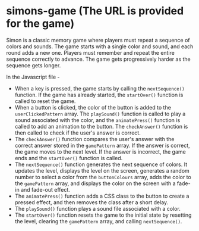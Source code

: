 # simons-game (The URL is provided for the game)
Simon is a classic memory game where players must repeat a sequence of colors and sounds.
The game starts with a single color and sound, and each round adds a new one.
Players must remember and repeat the entire sequence correctly to advance.
The game gets progressively harder as the sequence gets longer.


In the Javascript file - 
- When a key is pressed, the game starts by calling the `nextSequence()` function. If the game has already started, the `startOver()` function is called to reset the game.
- When a button is clicked, the color of the button is added to the `userClickedPattern` array. The `playSound()` function is called to play a sound associated with the color, and the `animatePress()` function is called to add an animation to the button. The `checkAnswer()` function is then called to check if the user's answer is correct.
- The `checkAnswer()` function compares the user's answer with the correct answer stored in the `gamePattern` array. If the answer is correct, the game moves to the next level. If the answer is incorrect, the game ends and the `startOver()` function is called.
- The `nextSequence()` function generates the next sequence of colors. It updates the level, displays the level on the screen, generates a random number to select a color from the `buttonColours` array, adds the color to the `gamePattern` array, and displays the color on the screen with a fade-in and fade-out effect.
- The `animatePress()` function adds a CSS class to the button to create a pressed effect, and then removes the class after a short delay.
- The `playSound()` function plays a sound file associated with a color.
- The `startOver()` function resets the game to the initial state by resetting the level, clearing the `gamePattern` array, and calling `nextSequence()`.
